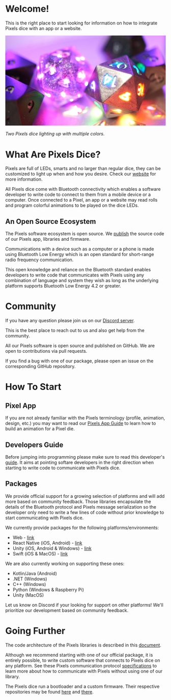 # Welcome!

This is the right place to start looking for information on how to integrate
Pixels dice with an app or a website.

![Two Pixels dice lighting up with multiple colors.](images/pixels_header.jpg)

*Two Pixels dice lighting up with multiple colors.*

# What Are Pixels Dice?

Pixels are full of LEDs, smarts and no larger than regular dice, they can be
customized to light up when and how you desire.
Check our [website](https://gamewithpixels.com/) for more information.

All Pixels dice come with Bluetooth connectivity which enables a software developer
to write code to connect to them from a mobile device or a computer.
Once connected to a Pixel, an app or a website may read rolls and program colorful
animations to be played on the dice LEDs.

## An Open Source Ecosystem

The Pixels software ecosystem is open source.
We [publish](https://github.com/orgs/GameWithPixels/repositories)
the source code of our Pixels app, libraries and firmware.

Communications with a device such as a computer or a phone is made using
Bluetooth Low Energy which is an open standard for short-range radio frequency
communication.

This open knowledge and reliance on the Bluetooth standard enables developers
to write code that communicates with Pixels using any combination of language
and system they wish as long as the underlying platform supports Bluetooth
Low Energy 4.2 or greater.

# Community

If you have any question please join us on our
[Discord server](https://discord.com/invite/9ghxBYQFYA).

This is the best place to reach out to us and also get help from the community.

All our Pixels software is open source and published on GitHub.
We are open to contributions via pull requests.

If you find a bug with one of our package, please open an issue on the corresponding
GitHub repository.

# How To Start

## Pixel App

If you are not already familiar with the Pixels terminology
(profile, animation, design, etc.) you may want to read our [Pixels App Guide](
    https://github.com/GameWithPixels/PixelsApp/wiki/Pixels-App-Guide
) to learn how to build an animation for a Pixel die.

## Developers Guide

Before jumping into programming please make sure to read this developer's
[guide](doc/DevelopersGuide.md).
It aims at pointing softare developers in the right direction when starting to write
code to communicate with Pixels dice.

## Packages

We provide official support for a growing selection of platforms and will add more
based on community feedback.
Those libraries encapsulate the details of the Bluetooth protocol and Pixels message
serialization so the developer only need to write a few lines of code without prior
knowledge to start communicating with Pixels dice.

We currently provide packages for the following platforms/environments:
* Web - [link](https://github.com/GameWithPixels/pixels-js/tree/main/packages/pixels-web-connect)
* React Native (iOS, Android) - [link](https://github.com/GameWithPixels/pixels-js/tree/main/packages/react-native-pixels-connect)
* Unity (iOS, Android & Windows) - [link](https://github.com/GameWithPixels/PixelsUnityPlugin)
* Swift (iOS & MacOS) - [link](https://github.com/GameWithPixels/swift-pixels-library)

We are also currently working on supporting these ones:
* Kotlin/Java (Android)
* .NET (Windows)
* C++ (Windows)
* Python (Windows & Raspberry Pi)
* Unity (MacOS)

Let us know on Discord if your looking for support on other platforms!
We'll prioritize our development based on community feedback.

# Going Further

The code architecture of the Pixels libraries is described in this [document](
    doc/InternalArchitecture.md
).

Although we recommend starting with one of our official package, it is entirely possible,
to write custom software that connects to Pixels dice on any platform.
See these Pixels communication protocol [specifications](doc/CommunicationsProtocol.md)
to learn more about how to communicate with Pixels without using one of our library.

The Pixels dice run a bootloader and a custom firmware.
Their respective repositories may be found [here](
    https://github.com/GameWithPixels/DiceBootloader
) and [there](
    https://github.com/GameWithPixels/DiceFirmware/
).
